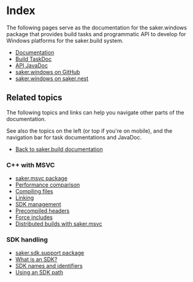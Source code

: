 # Index

The following pages serve as the documentation for the saker.windows package that provides build tasks and programmatic API to develop for Windows platforms for the saker.build system.

<div class="doc-table-of-contents">

* [Documentation](/doc/index.md)
* [Build TaskDoc](/taskdoc/index.html)
* [API JavaDoc](/javadoc/index.html)
* [saker.windows on GitHub](https://github.com/sakerbuild/saker.windows)
* [saker.windows on saker.nest](https://nest.saker.build/package/saker.windows)

</div>

## Related topics

The following topics and links can help you navigate other parts of the documentation. 

See also the topics on the left (or top if you're on mobile), and the navigation bar for task documentations and JavaDoc.

<div class="doc-table-of-contents">

* [Back to saker.build documentation](root:/saker.build/index.html)

</div>

### C++ with MSVC

<div class="doc-table-of-contents">

* [saker.msvc package](root:/saker.msvc/doc/index.html)
* [Performance comparison](root:/saker.msvc/doc/performancecomparison.html)
* [Compiling files](root:/saker.msvc/doc/ccompile/ccompilation.html)
* [Linking](root:/saker.msvc/doc/ccompile/linking.html)
* [SDK management](root:/saker.msvc/doc/ccompile/sdkmanagement.html)
* [Precompiled headers](root:/saker.msvc/doc/ccompile/precompiledheaders.html)
* [Force includes](root:/saker.msvc/doc/ccompile/forceinclude.html)
* [Distributed builds with saker.msvc](root:/saker.msvc/doc/ccompile/buildclusters.html)

</div>

### SDK handling

<div class="doc-table-of-contents">

* [saker.sdk.support package](root:/saker.sdk.support/doc/index.html)
* [What is an SDK?](root:/saker.sdk.support/doc/sdks/index.html)
* [SDK names and identifiers](root:/saker.sdk.support/doc/sdks/sdknames.html)
* [Using an SDK path](root:/saker.sdk.support/doc/examples/sdkpaths.html)

</div>

